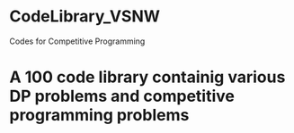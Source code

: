 # CodeLibrary_VSNW
Codes for Competitive Programming
# A 100 code library containig various DP problems and competitive programming problems 
